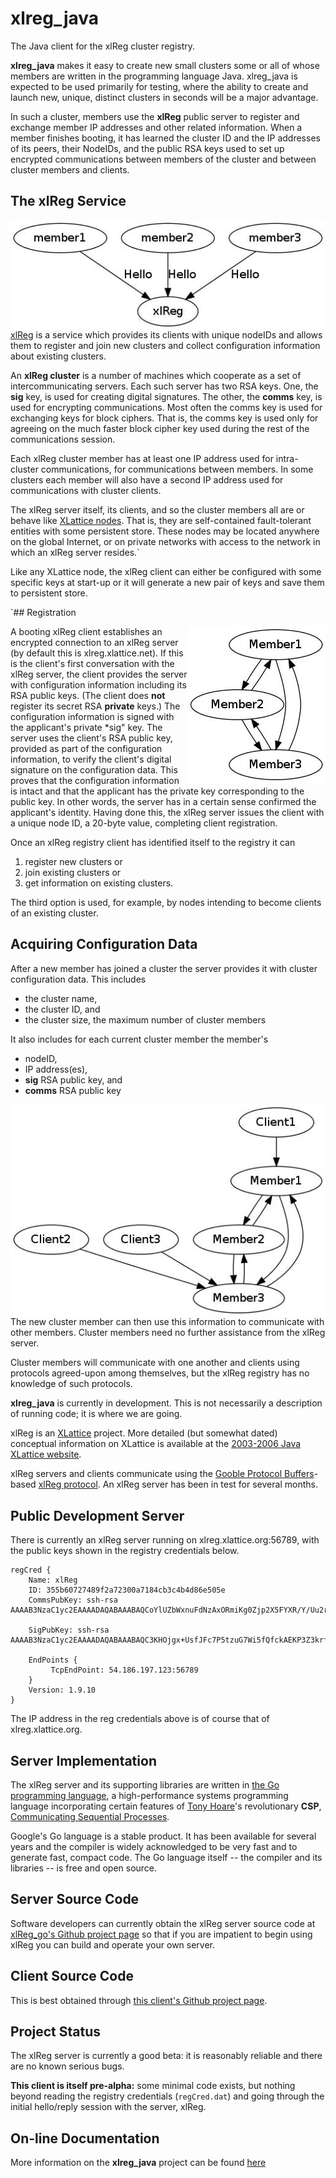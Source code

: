 # xlreg_java

The Java client for the xlReg cluster registry.

**xlreg_java**
makes it easy to create new small clusters some or all of whose members are
written in the programming language Java.
xlreg_java is expected to be used primarily for testing, where
the ability to create and launch new, unique, distinct clusters in seconds
will be a major advantage.

In such a cluster, members use the **xlReg** public server to register and
exchange member IP addresses and other related information.
When a member finishes booting, it has
learned the cluster ID and the
IP addresses of its peers, their NodeIDs, and the public
RSA keys used to set up
encrypted communications
between members of the cluster and between cluster members and clients.

## The xlReg Service

<img src="img/xl-registration.jpg" alt="xl-registration" style="float:left" title="members registering with xlReg">

[xlReg](http://jddixon.github.io/xlReg_go)
is a service which provides its clients with unique nodeIDs and allows them
to register and join new clusters and collect configuration information
about existing clusters.

An **xlReg cluster** is a number of machines
which cooperate as a set of intercommunicating servers.  Each
such server has two RSA keys.  One, the **sig** key, is used for creating
digital signatures.  The other, the **comms** key, is used for encrypting
communications.  Most often the comms key is used for exchanging keys for
block ciphers. That is, the comms key is used only for agreeing on the
much faster block cipher key used during the rest of the communications
session.

Each xlReg cluster member has at least one IP address used for
intra-cluster communications, for communications between members.  In some
clusters each member will also have a second IP address used for
communications with cluster clients.

The xlReg server itself, its clients, and so the cluster members all are
or behave like
[XLattice nodes](http://jddixon.github.io/xlNode_go).
That is, they are self-contained fault-tolerant entities with some
persistent store.  These nodes may be located anywhere on the global
Internet, or on private networks with access to the network in which
an xlReg server resides.`

Like any XLattice node, the xlReg client can either be configured with some
specific keys at start-up or it will generate a new pair of keys and save
them to persistent store.

`## Registration

<img src="img/simple-cluster.jpg" alt="simple-cluster" style="float:right" title="small cluster, no clients">

A booting xlReg client establishes an encrypted connection to an xlReg server
(by default this is xlreg.xlattice.net).
If this is the client's first conversation with the xlReg server, the client
provides the server with configuration information including its RSA public
keys.  (The client does **not** register its secret RSA **private** keys.)
The configuration information is signed with the applicant's private
*sig" key.  The server uses the
client's RSA public key, provided as part of the configuration information, to
verify the client's digital signature on the configuration data.  This proves
that the configuration information is intact and that the applicant has the
private key corresponding to the public key.  In other words, the server has
in a certain sense confirmed the applicant's identity.  Having done this,
the xlReg server issues the client with a unique node ID, a 20-byte value,
completing client registration.

Once an xlReg registry client has identified itself to the registry it can

1. register new clusters or
2. join existing clusters or
3. get information on existing clusters.

The third option is used, for example, by nodes intending to become clients
of an existing cluster.

## Acquiring Configuration Data

After a new member has joined a cluster the server provides it
with cluster configuration data.  This includes

* the cluster name,
* the cluster ID, and
* the cluster size, the  maximum number of cluster members

It also includes for each current cluster member the member's

* nodeID,
* IP address(es),
* **sig** RSA public key, and
* **comms** RSA public key

<img src="img/cluster-with-clients.jpg" alt="cluster-with-clients" style="float:left" title="cluster with clients">

The new cluster member can then use this information to communicate with
other members.  Cluster members need no further assistance from the
xlReg server.

Cluster members will communicate with one another and clients
using protocols agreed-upon among themselves, but the xlReg registry
has no knowledge of such protocols.

**xlreg_java** is currently in development.  This is not
necessarily a description of running code; it is where we are going.

xlReg is an [XLattice](http://jddixon.github.io/xlattice_go/) project.  More
detailed (but somewhat dated) conceptual information on XLattice
is available at the [2003-2006 Java XLattice website](http://www.xlattice.org).

xlReg servers and clients communicate using the
[Gooble Protocol Buffers](http://code.google.com/p/protobuf/)-based
[xlReg protocol](http://jddixon.github.io/xlReg_go/xlReg_protocol.html).
An xlReg server has been in test for several months.

## Public Development Server

There is currently an xlReg server running on xlreg.xlattice.org:56789,
with the public keys shown in the registry credentials below.

	regCred {
	    Name: xlReg
	    ID: 355b60727489f2a72300a7184cb3c4b4d86e505e
	    CommsPubKey: ssh-rsa AAAAB3NzaC1yc2EAAAADAQABAAABAQCoYlUZbWxnuFdNzAxORmiKg0Zjp2X5FYXR/Y/Uu2rfIoXg5KG4VCFVMMidzGh4hK7kM/6QR2pNl3Ab76zzWKBx/aWs7l4NdKVH63vmtOF5mTw4HA0qpO4iBQdsPoBwRZFmsQit1vGN7OLFSgutY0xfyneuJePWtxhjOHlfPDOGwZrkdGY5UdV65q+Ie56B7lShIuvE/xzGVtFIt9dNQTbOhQdJZrhRIiM5MXzzGMdgl65/LhsVuAL654MDxHkYaYRcaVXDbKQ44iXM8657VJSsdELpaqZuSedpc8BRocbHHiT/61mUKaXMULRonFBi7UHwckAtQiap93VfGmSR319b
	
	    SigPubKey: ssh-rsa AAAAB3NzaC1yc2EAAAADAQABAAABAQC3KHOjgx+UsfJFc7P5tzuG7Wi5fQfckAEKP3Z3krfMTQze88LT6hqqx4ykgqZtA2URnn06Pjnvk6Y+MKgF/J2KaiWZx3B7/zWtSsPGgnPFWYiSq/qpHuUdWQdmNJ+BvNAWVCIDS4jH4vEbZqV6XIrDmm6SeB/Xas4QTxYPXjakJ7rHwINAP9mBBBWFAjx0AVDgveDyhFSfAClwgwbLP5RRHeZMNHWw/RqVl1tqcj2AJkSXkyy4a8vNrFwsIHH8EfTmn7T+/RFgQxYlJkkvZRvXZWEwBqzum5TqsPPmytmrHmP2V7WUfHJOv04MSc54Qu+CJXEYUmDTtdTYdBH+rKdt
	
	    EndPoints {
	         TcpEndPoint: 54.186.197.123:56789
	    }
	    Version: 1.9.10
	}

The IP address in the reg credentials above is of course that of xlreg.xlattice.org.

## Server Implementation

The xlReg server and its supporting libraries are written in
[the Go programming language](http://golang.org), a high-performance
systems programming language incorporating certain features of
[Tony Hoare](http://en.wikipedia.org/wiki/Tony_Hoare)'s
revolutionary **CSP**,
[Communicating Sequential Processes](http://www.usingcsp.com).

Google's Go language is a stable product.  It has been available for
several years and the compiler is widely acknowledged to be very fast
and to generate fast, compact code.  The Go language itself --
the compiler and its libraries -- is free and open source.

## Server Source Code

Software developers can currently obtain the xlReg server source code at
[xlReg_go's Github project page](https://github.com/jddixon/xlReg_go/)
so that if you are impatient to begin using xlReg you can build and operate
your own server.

## Client Source Code

This is best obtained through
[this client's Github project page](https://github.com/jddixon/xlreg_java/).

## Project Status

The xlReg server is currently a good beta: it is reasonably reliable and
there are no known serious bugs.

**This client is itself pre-alpha:** some minimal code exists, but nothing
beyond reading the registry credentials (`regCred.dat`) and going through
the initial hello/reply session with the server, xlReg.

## On-line Documentation

More information on the **xlreg_java** project can be found
[here](https://jddixon.github.io/xlreg_java)

